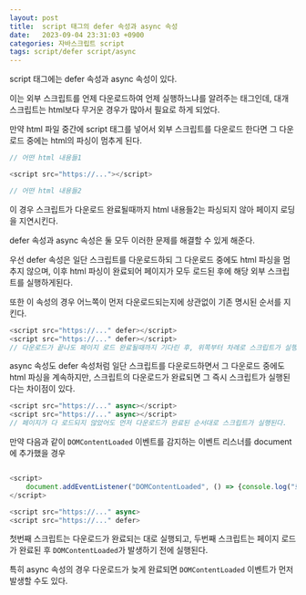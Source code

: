 ```yaml
---
layout: post
title:  script 태그의 defer 속성과 async 속성
date:   2023-09-04 23:31:03 +0900
categories: 자바스크립트 script
tags: script/defer script/async
---
```


script 태그에는 defer 속성과 async 속성이 있다.

이는 외부 스크립트를 언제 다운로드하여 언제 실행하느냐를 알려주는 태그인데, 대개 스크립트는 html보다 무거운 경우가 많아서 필요로 하게 되었다.

만약 html 파일 중간에 script 태그를 넣어서 외부 스크립트를 다운로드 한다면 그 다운로드 중에는 html의 파싱이 멈추게 된다.

```js
// 어떤 html 내용들1

<script src="https://..."></script>

// 어떤 html 내용들2
```

이 경우 스크립트가 다운로드 완료될때까지 html 내용들2는 파싱되지 않아 페이지 로딩을 지연시킨다.

defer 속성과 async 속성은 둘 모두 이러한 문제를 해결할 수 있게 해준다.

우선 defer 속성은 일단 스크립트를 다운로드하되 그 다운로드 중에도 html 파싱을 멈추지 않으며, 이후 html 파싱이 완료되어 페이지가 모두 로드된 후에 해당 외부 스크립트를 실행하게된다.

또한 이 속성의 경우 어느쪽이 먼저 다운로드되는지에 상관없이 기존 명시된 순서를 지킨다.

```js
<script src="https://..." defer></script>
<script src="https://..." defer></script>
// 다운로드가 끝나도 페이지 로드 완료될때까지 기다린 후, 위쪽부터 차례로 스크립트가 실행된다.
```

async 속성도 defer 속성처럼 일단 스크립트를 다운로드하면서 그 다운로드 중에도 html 파싱을 계속하지만, 스크립트의 다운로드가 완료되면 그 즉시 스크립트가 실행된다는 차이점이 있다.
 
```js
<script src="https://..." async></script>
<script src="https://..." async></script>
// 페이지가 다 로드되지 않았어도 먼저 다운로드가 완료된 순서대로 스크립트가 실행된다.
```

만약 다음과 같이 `DOMContentLoaded` 이벤트를 감지하는 이벤트 리스너를 document에 추가했을 경우

```js

<script>
    document.addEventListener("DOMContentLoaded", () => {console.log("로딩 완료")})
</script>

<script src="https://..." async>
<script src="https://..." defer>

```

첫번째 스크립트는 다운로드가 완료되는 대로 실행되고, 두번째 스크립트는 페이지 로드가 완료된 후 `DOMContentLoaded`가 발생하기 전에 실행된다.

특히 async 속성의 경우 다운로드가 늦게 완료되면 `DOMContentLoaded` 이벤트가 먼저 발생할 수도 있다.
